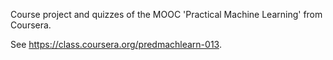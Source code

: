Course project and quizzes of the MOOC 'Practical Machine Learning' from Coursera.

See https://class.coursera.org/predmachlearn-013.
